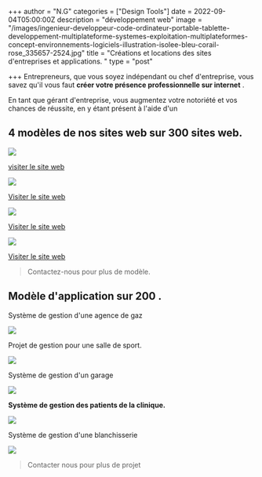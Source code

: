 +++
author = "N.G"
categories = ["Design Tools"]
date = 2022-09-04T05:00:00Z
description = "développement web"
image = "/images/ingenieur-developpeur-code-ordinateur-portable-tablette-developpement-multiplateforme-systemes-exploitation-multiplateformes-concept-environnements-logiciels-illustration-isolee-bleu-corail-rose_335657-2524.jpg"
title = "Créations et locations des sites d'entreprises et applications. "
type = "post"

+++
Entrepreneurs, que vous soyez indépendant ou chef d'entreprise, vous savez qu'il vous faut **créer votre présence professionnelle sur internet** .

En tant que gérant d'entreprise, vous augmentez votre notoriété et vos chances de réussite, en y étant présent à l'aide d'un

## 4 modèles de nos sites web sur 300 sites web.

**![](/images/39f646b6-0e72-439e-8bc2-82486145981e.jpeg)**

[visiter le site web](https://templatemo.com/live/templatemo_578_first_portfolio "https://templatemo.com/live/templatemo_578_first_portfolio")

![](/images/929f842c-e97b-47d6-8e8b-10bc4e6b1540.jpeg)

[Visiter le site web](https://templatemo.com/live/templatemo_573_eduwell "https://templatemo.com/live/templatemo_573_eduwell")

![](/images/c3d0cdf6-f8f1-4add-aae5-5144fa6f3acf.jpeg)

[Visiter le site web](https://www.tooplate.com/live/2097_pop "https://www.tooplate.com/live/2097_pop")

![](/images/70ff7297-d434-4831-867b-d101787a7423.jpeg)

[Visiter le site web](https://templatemo.com/live/templatemo_563_seo_dream "https://templatemo.com/live/templatemo_563_seo_dream")

> Contactez-nous pour plus de modèle.

## Modèle d'application sur 200 .

Système de gestion d'une agence de gaz

![](/images/gasmark_dashboard.jpg)

Projet de gestion pour une salle de sport.

![](/images/gym-management-system-project.jpg)

Système de gestion d'un garage

![](/images/dashboard.jpg)

**Système de gestion des patients de la clinique.**

![](/images/php-cpms-patients.png)

Système de gestion d'une blanchisserie

![](/images/php-ci-lms-transaction.png)

> Contacter nous pour plus de projet